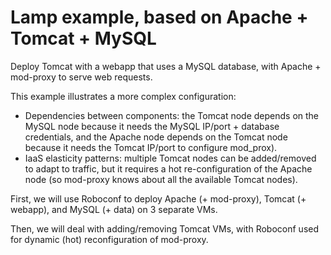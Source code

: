 # Lamp example, based on Apache + Tomcat + MySQL

Deploy Tomcat with a webapp that uses a MySQL database, with Apache + mod-proxy to serve web requests.

This example illustrates a more complex configuration:
* Dependencies between components: the Tomcat node depends on the MySQL node because it needs the MySQL
IP/port + database credentials, and the Apache node depends on the Tomcat node because it needs
the Tomcat IP/port to configure mod_prox).
* IaaS elasticity patterns: multiple Tomcat nodes can be added/removed to adapt to traffic, but it requires a
hot re-configuration of the Apache node (so mod-proxy knows about all the available Tomcat nodes).

First, we will use Roboconf to deploy Apache (+ mod-proxy), Tomcat (+ webapp), and MySQL (+ data) on 3 separate VMs.

Then, we will deal with adding/removing Tomcat VMs, with Roboconf used for dynamic (hot) reconfiguration of mod-proxy.
